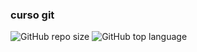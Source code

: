 ### curso git

![GitHub repo size](https://img.shields.io/github/repo-size/MauroNadalin/gitCurso)
![GitHub top language](https://img.shields.io/github/languages/top/MauroNadalin/cursoGit)






